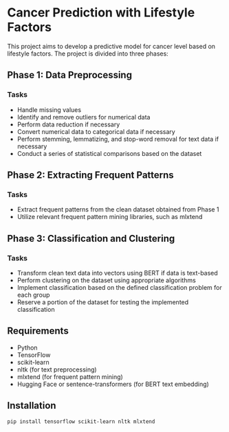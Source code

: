 # Cancer Prediction with Lifestyle Factors

This project aims to develop a predictive model for cancer level based on lifestyle factors. The project is divided into three phases:

## Phase 1: Data Preprocessing

### Tasks

* Handle missing values
* Identify and remove outliers for numerical data
* Perform data reduction if necessary
* Convert numerical data to categorical data if necessary
* Perform stemming, lemmatizing, and stop-word removal for text data if necessary
* Conduct a series of statistical comparisons based on the dataset

## Phase 2: Extracting Frequent Patterns

### Tasks

* Extract frequent patterns from the clean dataset obtained from Phase 1
* Utilize relevant frequent pattern mining libraries, such as mlxtend

## Phase 3: Classification and Clustering

### Tasks

* Transform clean text data into vectors using BERT if data is text-based
* Perform clustering on the dataset using appropriate algorithms
* Implement classification based on the defined classification problem for each group
* Reserve a portion of the dataset for testing the implemented classification

## Requirements

* Python
* TensorFlow
* scikit-learn
* nltk (for text preprocessing)
* mlxtend (for frequent pattern mining)
* Hugging Face or sentence-transformers (for BERT text embedding)

## Installation

```bash
pip install tensorflow scikit-learn nltk mlxtend
